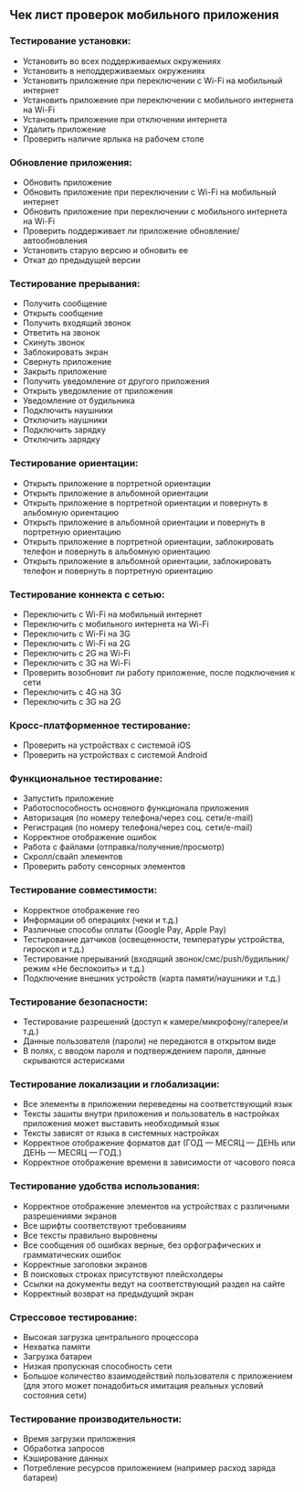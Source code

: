 ## Чек лист проверок мобильного приложения

### Тестирование установки:
- Установить во всех поддерживаемых окружениях
- Установить в неподдерживаемых окружениях 
- Установить приложение при переключении с Wi-Fi на мобильный интернет
- Установить приложение при переключении с мобильного интернета на Wi-Fi
- Установить приложение при отключении интернета
- Удалить приложение
- Проверить наличие ярлыка на рабочем столе 

### Обновление приложения:
- Обновить приложение
- Обновить приложение при переключении с Wi-Fi на мобильный интернет
- Обновить приложение при переключении с мобильного интернета на Wi-Fi
- Проверить поддерживает ли приложение обновление/автообновления
- Установить старую версию и обновить ее
- Откат до предыдущей версии

### Тестирование прерывания:
- Получить сообщение
- Открыть сообщение
- Получить входящий звонок
- Ответить на звонок
- Скинуть звонок
- Заблокировать экран
- Свернуть приложение 
- Закрыть приложение
- Получить уведомление от другого приложения
- Открыть уведомление от приложения
- Уведомление от будильника
- Подключить наушники
- Отключить наушники
- Подключить зарядку
- Отключить зарядку

### Тестирование ориентации: 
- Открыть приложение в портретной ориентации
- Открыть приложение в альбомной ориентации
- Открыть приложение в портретной ориентации и повернуть в альбомную ориентацию 
- Открыть приложение в альбомной ориентации и повернуть в портретную ориентацию
- Открыть приложение в портретной ориентации, заблокировать телефон и повернуть в альбомную ориентацию
- Открыть приложение в альбомной ориентации, заблокировать телефон и повернуть в портретную ориентацию

### Тестирование коннекта с сетью:
- Переключить с Wi-Fi на мобильный интернет 
- Переключить с мобильного интернета на Wi-Fi
- Переключить с Wi-Fi на 3G
- Переключить с Wi-Fi на 2G
- Переключить с 2G на Wi-Fi
- Переключить с 3G на Wi-Fi
- Проверить возобновит ли работу приложение, после подключения к сети
- Переключить с 4G на 3G
- Переключить с 3G на 2G

### Кросс-платформенное тестирование:
- Проверить на устройствах с системой iOS
- Проверить на устройствах с системой Android

### Функциональное тестирование:
- Запустить приложение
- Работоспособность основного функционала приложения
- Авторизация (по номеру телефона/через соц. сети/e-mail)
- Регистрация (по номеру телефона/через соц. сети/e-mail)
- Корректное отображение ошибок
- Работа с файлами (отправка/получение/просмотр)
- Скролл/свайп элементов
- Проверить работу сенсорных элементов

### Тестирование совместимости:
- Корректное отображение гео
- Информации об операциях (чеки и т.д.)
- Различные способы оплаты (Google Pay, Apple Pay)
- Тестирование датчиков (освещенности, температуры устройства, гироскоп и т.д.)
- Тестирование прерываний (входящий звонок/смс/push/будильник/режим «Не беспокоить» и т.д.)
- Подключение внешних устройств (карта памяти/наушники и т.д.)

### Тестирование безопасности:
- Тестирование разрешений (доступ к камере/микрофону/галерее/и т.д.)
- Данные пользователя (пароли) не передаются в открытом виде
- В полях, с вводом пароля и подтверждением пароля, данные скрываются астерисками

### Тестирование локализации и глобализации:
- Все элементы в приложении переведены на соответствующий язык
- Тексты зашиты внутри приложения и пользователь в настройках приложения может выставить необходимый язык
- Тексты зависят от языка в системных настройках
- Корректное отображение форматов дат (ГОД — МЕСЯЦ — ДЕНЬ или ДЕНЬ — МЕСЯЦ — ГОД.)
- Корректное отображение времени в зависимости от часового пояса

### Тестирование удобства использования:
-  Корректное отображение элементов на устройствах с различными разрешениями экранов
-  Все шрифты соответствуют требованиям
-  Все тексты правильно выровнены
-  Все сообщения об ошибках верные, без орфографических и грамматических ошибок
-  Корректные заголовки экранов
-  В поисковых строках присутствуют плейсхолдеры
-  Ссылки на документы ведут на соответствующий раздел на сайте
-  Корректный возврат на предыдущий экран

### Стрессовое тестирование:
-  Высокая загрузка центрального процессора
-  Нехватка памяти
-  Загрузка батареи
-  Низкая пропускная способность сети
-   Большое количество взаимодействий пользователя с приложением (для этого может понадобиться имитация реальных условий состояния сети)

### Тестирование производительности:
- Время загрузки приложения
- Обработка запросов
- Кэширование данных
- Потребление ресурсов приложением (например расход заряда батареи)

